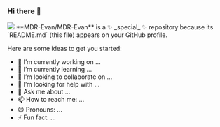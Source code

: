 
### Hi there 👋
<!--
1. soft
2. rounded
3. cylinder

-->

<!--        <img src="https://capsule-render.vercel.app/api?type={원하는 타입}&옵션1={옵션}&···&옵션n={옵션}        -->
<img src="https://capsule-render.vercel.app/api?type=transparent&height=300&section=header&text=응애개발자가%20응애하는%20Page&fontSize=46&fontColor=bd7eff)"/>
**MDR-Evan/MDR-Evan** is a ✨ _special_ ✨ repository because its `README.md` (this file) appears on your GitHub profile.

Here are some ideas to get you started:

- 🔭 I’m currently working on ...
- 🌱 I’m currently learning ...
- 👯 I’m looking to collaborate on ...
- 🤔 I’m looking for help with ...
- 💬 Ask me about ...
- 📫 How to reach me: ...
- 😄 Pronouns: ...
- ⚡ Fun fact: ...

<!-- 오정민 깃허브 메인
![transparent](https://capsule-render.vercel.app/api?type=transparent&fontColor=0000FF&text=Blue's%20GitHub%20&height=150&fontSize=60)

<p align="center">
    언어
  <br>
    <img src="https://img.shields.io/badge/Python-3776AB?style=for-the-badge&logo=Python&logoColor=white">
</p>


<p align="center">
    배워본 언어
  <br>
    <img src="https://img.shields.io/badge/HTML5-E34F26?style=for-the-badge&logo=HTML5&logoColor=white"/>
    <img src="https://img.shields.io/badge/JavaScript-F7DF1E?style=for-the-badge&logo=JavaScript&logoColor=white"/>
    <img src="https://img.shields.io/badge/C++-00599C?style=for-the-badge&logo=C++&logoColor=white"/>
</p>


<div align="center">
    
![Anurag's GitHub stats](https://github-readme-stats.vercel.app/api?username=Bluebla1004&show_icons=true)
    
</div>





-->
